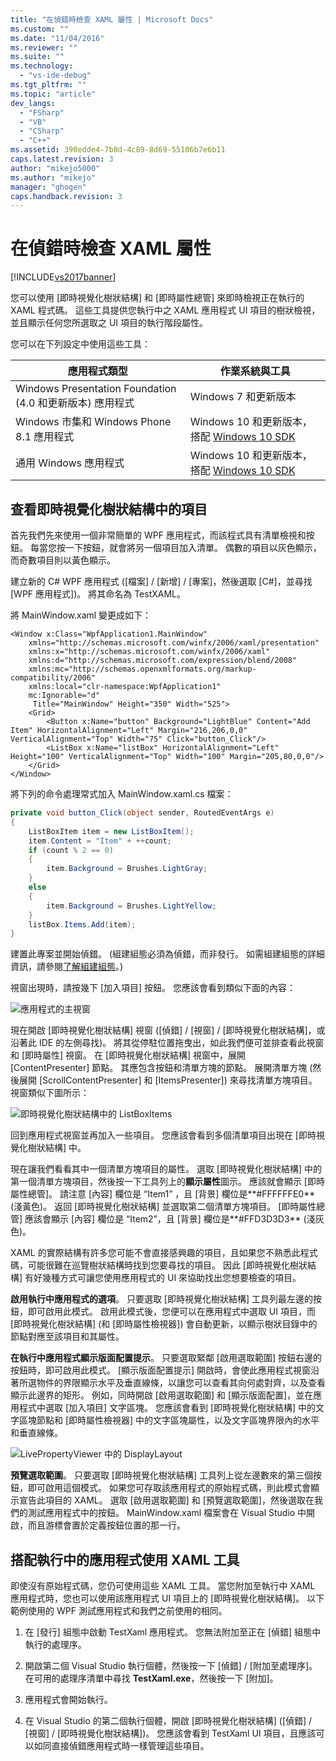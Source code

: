```yaml
---
title: "在偵錯時檢查 XAML 屬性 | Microsoft Docs"
ms.custom: ""
ms.date: "11/04/2016"
ms.reviewer: ""
ms.suite: ""
ms.technology: 
  - "vs-ide-debug"
ms.tgt_pltfrm: ""
ms.topic: "article"
dev_langs: 
  - "FSharp"
  - "VB"
  - "CSharp"
  - "C++"
ms.assetid: 390edde4-7b8d-4c89-8d69-55106b7e6b11
caps.latest.revision: 3
author: "mikejo5000"
ms.author: "mikejo"
manager: "ghogen"
caps.handback.revision: 3
---
```

# 在偵錯時檢查 XAML 屬性
[!INCLUDE[vs2017banner](../code-quality/includes/vs2017banner.md)]

您可以使用 \[即時視覺化樹狀結構\] 和 \[即時屬性總管\] 來即時檢視正在執行的 XAML 程式碼。  這些工具提供您執行中之 XAML 應用程式 UI 項目的樹狀檢視，並且顯示任何您所選取之 UI 項目的執行階段屬性。  
  
 您可以在下列設定中使用這些工具：  
  
|應用程式類型|作業系統與工具|  
|------------|-------------|  
|Windows Presentation Foundation \(4.0 和更新版本\) 應用程式|Windows 7 和更新版本|  
|Windows 市集和 Windows Phone 8.1 應用程式|Windows 10 和更新版本，搭配 [Windows 10 SDK](https://dev.windows.com/zh-tw/downloads/windows-10-sdk)|  
|通用 Windows 應用程式|Windows 10 和更新版本，搭配 [Windows 10 SDK](https://dev.windows.com/zh-tw/downloads/windows-10-sdk)|  
  
## 查看即時視覺化樹狀結構中的項目  
 首先我們先來使用一個非常簡單的 WPF 應用程式，而該程式具有清單檢視和按鈕。  每當您按一下按鈕，就會將另一個項目加入清單。  偶數的項目以灰色顯示，而奇數項目則以黃色顯示。  
  
 建立新的 C\# WPF 應用程式 \(\[檔案\] \/ \[新增\] \/ \[專案\]，然後選取 \[C\#\]，並尋找 \[WPF 應用程式\]\)。  將其命名為 TestXAML。  
  
 將 MainWindow.xaml 變更成如下：  
  
```xaml  
<Window x:Class="WpfApplication1.MainWindow"  
    xmlns="http://schemas.microsoft.com/winfx/2006/xaml/presentation"  
    xmlns:x="http://schemas.microsoft.com/winfx/2006/xaml"  
    xmlns:d="http://schemas.microsoft.com/expression/blend/2008"  
    xmlns:mc="http://schemas.openxmlformats.org/markup-compatibility/2006"  
    xmlns:local="clr-namespace:WpfApplication1"  
    mc:Ignorable="d"  
     Title="MainWindow" Height="350" Width="525">  
    <Grid>  
        <Button x:Name="button" Background="LightBlue" Content="Add Item" HorizontalAlignment="Left" Margin="216,206,0,0" VerticalAlignment="Top" Width="75" Click="button_Click"/>  
        <ListBox x:Name="listBox" HorizontalAlignment="Left" Height="100" VerticalAlignment="Top" Width="100" Margin="205,80,0,0"/>  
    </Grid>  
</Window>  
```  
  
 將下列的命令處理常式加入 MainWindow.xaml.cs 檔案：  
  
```c#  
private void button_Click(object sender, RoutedEventArgs e)  
{  
    ListBoxItem item = new ListBoxItem();  
    item.Content = "Item" + ++count;  
    if (count % 2 == 0)  
    {  
        item.Background = Brushes.LightGray;  
    }  
    else  
    {  
        item.Background = Brushes.LightYellow;  
    }  
    listBox.Items.Add(item);  
}  
```  
  
 建置此專案並開始偵錯。  \(組建組態必須為偵錯，而非發行。  如需組建組態的詳細資訊，請參閱[了解組建組態](../ide/understanding-build-configurations.md)。\)  
  
 視窗出現時，請按幾下 \[加入項目\] 按鈕。  您應該會看到類似下面的內容：  
  
 ![應用程式的主視窗](~/debugger/media/livevisualtree-app.png "LiveVIsualTree\-App")  
  
 現在開啟 \[即時視覺化樹狀結構\] 視窗 \(\[偵錯\] \/ \[視窗\] \/ \[即時視覺化樹狀結構\]，或沿著此 IDE 的左側尋找\)。  將其從停駐位置拖曳出，如此我們便可並排查看此視窗和 \[即時屬性\] 視窗。  在 \[即時視覺化樹狀結構\] 視窗中，展開 \[ContentPresenter\] 節點。  其應包含按鈕和清單方塊的節點。  展開清單方塊 \(然後展開 \[ScrollContentPresenter\] 和 \[ItemsPresenter\]\) 來尋找清單方塊項目。  視窗類似下圖所示：  
  
 ![即時視覺化樹狀結構中的 ListBoxItems](~/debugger/media/livevisualtree-listboxitems.png "LiveVisualTree\-ListBoxItems")  
  
 回到應用程式視窗並再加入一些項目。  您應該會看到多個清單項目出現在 \[即時視覺化樹狀結構\] 中。  
  
 現在讓我們看看其中一個清單方塊項目的屬性。  選取 \[即時視覺化樹狀結構\] 中的第一個清單方塊項目，然後按一下工具列上的**顯示屬性**圖示。  應該就會顯示 \[即時屬性總管\]。  請注意 \[內容\] 欄位是 “Item1” ，且 \[背景\] 欄位是**\#FFFFFFE0** \(淺黃色\)。  返回 \[即時視覺化樹狀結構\] 並選取第二個清單方塊項目。  \[即時屬性總管\] 應該會顯示 \[內容\] 欄位是 “Item2”，且 \[背景\] 欄位是**\#FFD3D3D3** \(淺灰色\)。  
  
 XAML 的實際結構有許多您可能不會直接感興趣的項目，且如果您不熟悉此程式碼，可能很難在巡覽樹狀結構時找到您要尋找的項目。  因此 \[即時視覺化樹狀結構\] 有好幾種方式可讓您使用應用程式的 UI 來協助找出您想要檢查的項目。  
  
 **啟用執行中應用程式的選項**。  只要選取 \[即時視覺化樹狀結構\] 工具列最左邊的按鈕，即可啟用此模式。  啟用此模式後，您便可以在應用程式中選取 UI 項目，而 \[即時視覺化樹狀結構\] \(和 \[即時屬性檢視器\]\) 會自動更新，以顯示樹狀目錄中的節點對應至該項目和其屬性。  
  
 **在執行中應用程式顯示版面配置提示**。  只要選取緊鄰 \[啟用選取範圍\] 按鈕右邊的按鈕時，即可啟用此模式。  \[顯示版面配置提示\] 開啟時，會使此應用程式視窗沿著所選物件的界限顯示水平及垂直線條，以讓您可以查看其向何處對齊，以及查看顯示此邊界的矩形。  例如，同時開啟 \[啟用選取範圍\] 和 \[顯示版面配置\]，並在應用程式中選取 \[加入項目\] 文字區塊。  您應該會看到 \[即時視覺化樹狀結構\] 中的文字區塊節點和 \[即時屬性檢視器\] 中的文字區塊屬性，以及文字區塊界限內的水平和垂直線條。  
  
 ![LivePropertyViewer 中的 DisplayLayout](~/debugger/media/livevisualtreelivepropertyviewer-displaylayout.png "LiveVisualTreeLivePropertyViewer\-DisplayLayout")  
  
 **預覽選取範圍**。  只要選取 \[即時視覺化樹狀結構\] 工具列上從左邊數來的第三個按鈕，即可啟用這個模式。  如果您可存取該應用程式的原始程式碼，則此模式會顯示宣告此項目的 XAML。  選取 \[啟用選取範圍\] 和 \[預覽選取範圍\]，然後選取在我們的測試應用程式中的按鈕。  MainWindow.xaml 檔案會在 Visual Studio 中開啟，而且游標會置於定義按鈕位置的那一行。  
  
## 搭配執行中的應用程式使用 XAML 工具  
 即使沒有原始程式碼，您仍可使用這些 XAML 工具。  當您附加至執行中 XAML 應用程式時，您也可以使用該應用程式 UI 項目上的 \[即時視覺化樹狀結構\]。  以下範例使用的 WPF 測試應用程式和我們之前使用的相同。  
  
1.  在 \[發行\] 組態中啟動 TestXaml 應用程式。  您無法附加至正在 \[偵錯\] 組態中執行的處理序。  
  
2.  開啟第二個 Visual Studio 執行個體，然後按一下 \[偵錯\] \/ \[附加至處理序\]。  在可用的處理序清單中尋找 **TestXaml.exe**，然後按一下 \[附加\]。  
  
3.  應用程式會開始執行。  
  
4.  在 Visual Studio 的第二個執行個體，開啟 \[即時視覺化樹狀結構\] \(\[偵錯\] \/ \[視窗\] \/ \[即時視覺化樹狀結構\]\)。  您應該會看到 TestXaml UI 項目，且應該可以如同直接偵錯應用程式時一樣管理這些項目。